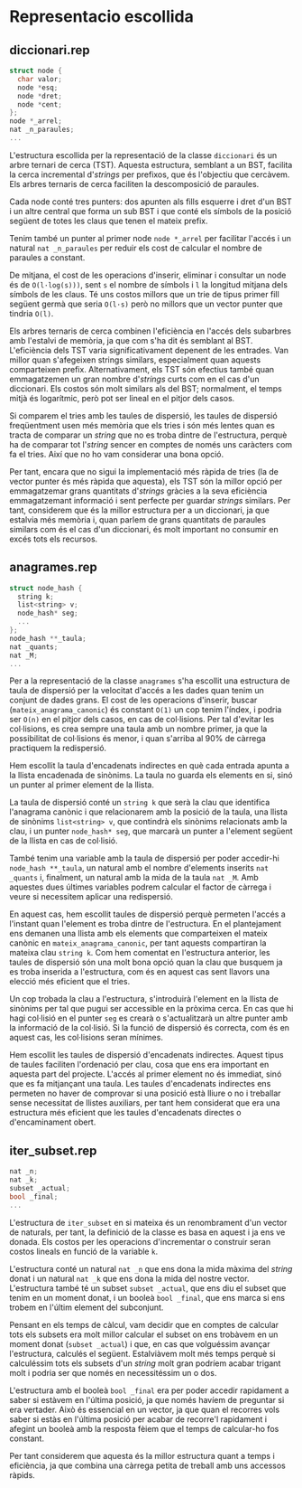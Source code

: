 # Representacio escollida

## diccionari.rep

```cpp
struct node {
  char valor;
  node *esq;
  node *dret;
  node *cent;
};
node *_arrel;
nat _n_paraules;
...
```

L'estructura escollida per la representació de la classe `diccionari` és un arbre ternari de cerca (TST). Aquesta estructura, semblant a un BST, facilita la cerca incremental d'_strings_ per prefixos, que és l'objectiu que cercàvem. Els arbres ternaris de cerca faciliten la descomposició de paraules.

Cada node conté tres punters: dos apunten als fills esquerre i dret d'un BST i un altre central que forma un sub BST i que conté els símbols de la posició següent de totes les claus que tenen el mateix prefix.

Tenim també un punter al primer node `node *_arrel` per facilitar l'accés i un natural `nat _n_paraules` per reduir els cost de calcular el nombre de paraules a constant.

De mitjana, el cost de les operacions d'inserir, eliminar i consultar un node és de `O(l·log(s)))`, sent `s` el nombre de símbols i `l` la longitud mitjana dels símbols de les claus. Té uns costos millors que un trie de tipus primer fill següent germà que seria `O(l·s)` però no millors que un vector punter que tindria `O(l)`.

Els arbres ternaris de cerca combinen l'eficiència en l'accés dels subarbres amb l'estalvi de memòria, ja que com s'ha dit és semblant al BST. L'eficiència dels TST varia significativament depenent de les entrades. Van millor quan s'afegeixen strings similars, especialment quan aquests comparteixen prefix. Alternativament, els TST són efectius també quan emmagatzemen un gran nombre d'_strings_ curts com en el cas d'un diccionari. Els costos són molt similars als del BST; normalment, el temps mitjà és logarítmic, però pot ser lineal en el pitjor dels casos.

Si comparem el tries amb les taules de dispersió, les taules de dispersió freqüentment usen més memòria que els tries i són més lentes quan es tracta de comparar un _string_ que no es troba dintre de l'estructura, perquè ha de comparar tot l'_string_ sencer en comptes de només uns caràcters com fa el tries. Així que no ho vam considerar una bona opció.

Per tant, encara que no sigui la implementació més ràpida de tries (la de vector punter és més ràpida que aquesta), els TST són la millor opció per emmagatzemar grans quantitats d'_strings_ gràcies a la seva eficiència emmagatzemant informació i sent perfecte per guardar _strings_ similars. Per tant, considerem que és la millor estructura per a un diccionari, ja que estalvia més memòria i, quan parlem de grans quantitats de paraules similars com és el cas d'un diccionari, és molt important no consumir en excés tots els recursos.

## anagrames.rep

```cpp
struct node_hash {
  string k;
  list<string> v;
  node_hash* seg;
  ...
};
node_hash **_taula;
nat _quants;
nat _M;
...
```

Per a la representació de la classe `anagrames` s'ha escollit una estructura de taula de dispersió per la velocitat d'accés a les dades quan tenim un conjunt de dades grans. El cost de les operacions d'inserir, buscar (`mateix_anagrama_canonic`) és constant `O(1)` un cop tenim l'índex, i podria ser `O(n)` en el pitjor dels casos, en cas de col·lisions. Per tal d'evitar les col·lisions, es crea sempre una taula amb un nombre primer, ja que la possibilitat de col·lisions és menor, i quan s'arriba al 90% de càrrega practiquem la redispersió.

Hem escollit la taula d'encadenats indirectes en què cada entrada apunta a la llista encadenada de sinònims. La taula no guarda els elements en si, sinó un punter al primer element de la llista.

La taula de dispersió conté un `string k` que serà la clau que identifica l'anagrama canònic i que relacionarem amb la posició de la taula, una llista de sinònims `list<string> v`, que contindrà els sinònims relacionats amb la clau, i un punter `node_hash* seg`,  que marcarà un punter a l'element següent de la llista en cas de col·lisió.

També tenim una variable amb la taula de dispersió per poder accedir-hi `node_hash **_taula`, un natural amb el nombre d'elements inserits `nat _quants` i, finalment, un natural amb la mida de la taula `nat _M`. Amb aquestes dues últimes variables podrem calcular el factor de càrrega i veure si necessitem aplicar una redispersió.

En aquest cas, hem escollit taules de dispersió perquè permeten l'accés a l'instant quan l'element es troba dintre de l'estructura. En el plantejament ens demanen una llista amb els elements que comparteixen el mateix canònic en `mateix_anagrama_canonic`, per tant aquests compartiran la mateixa clau `string k`. Com hem comentat en l'estructura anterior, les taules de dispersió són una molt bona opció quan la clau que busquem ja es troba inserida a l'estructura, com és en aquest cas sent llavors una elecció més eficient que el tries.

Un cop trobada la clau a l'estructura, s'introduirà l'element en la llista de sinònims per tal que pugui ser accessible en la pròxima cerca. En cas que hi hagi col·lisió en el punter `seg` es crearà o s'actualitzarà un altre punter amb la informació de la col·lisió. Si la funció de dispersió és correcta, com és en aquest cas, les col·lisions seran mínimes.

Hem escollit les taules de dispersió d'encadenats indirectes. Aquest tipus de taules faciliten l'ordenació per clau, cosa que ens era important en aquesta part del projecte. L'accés al primer element no és immediat, sinó que es fa mitjançant una taula. Les taules d'encadenats indirectes ens permeten no haver de comprovar si una posició està lliure o no i treballar sense necessitat de llistes auxiliars, per tant hem considerat que era una estructura més eficient que les taules d'encadenats directes o d'encaminament obert.

## iter_subset.rep

```cpp
nat _n;
nat _k;
subset _actual;
bool _final;
...
```

L'estructura de `iter_subset` en si mateixa és un renombrament d'un vector de naturals, per tant, la definició de la classe es basa en aquest i ja ens ve donada. Els costos per les operacions d'incrementar o construir seran costos lineals en funció de la variable `k`.

L'estructura conté un natural `nat _n` que ens dona la mida màxima del _string_ donat i un natural `nat _k` que ens dona la mida del nostre vector. L'estructura també té un subset `subset _actual`, que ens diu el subset que tenim en un moment donat, i un booleà `bool _final`, que ens marca si ens trobem en l'últim element del subconjunt.

Pensant en els temps de càlcul, vam decidir que en comptes de calcular tots els subsets era molt millor calcular el subset on ens trobàvem en un moment donat (`subset _actual`) i que, en cas que volguéssim avançar l'estructura, calculés el següent. Estalviàvem molt més temps perquè si calculéssim tots els subsets d'un _string_ molt gran podríem acabar trigant molt i podria ser que només en necessitéssim un o dos.

L'estructura amb el booleà `bool _final` era per poder accedir rapidament a saber si estàvem en l'última posició, ja que només havíem de preguntar si era vertader. Això és essencial en un vector, ja que quan el recorres vols saber si estàs en l'última posició per acabar de recorre'l rapidament i afegint un booleà amb la resposta fèiem que el temps de calcular-ho fos constant.

Per tant considerem que aquesta és la millor estructura quant a temps i eficiència, ja que combina una càrrega petita de treball amb uns accessos ràpids.